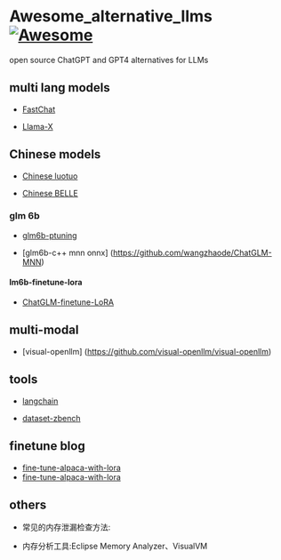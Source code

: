 # Awesome_alternative_llms[![Awesome](https://awesome.re/badge.svg)](https://awesome.re)
open source ChatGPT and GPT4 alternatives for LLMs

 
## multi lang models
- [FastChat](https://github.com/lm-sys/FastChat)

- [Llama-X](https://github.com/AetherCortex/Llama-X)

## Chinese models
* [Chinese luotuo](https://github.com/LC1332/Chinese-alpaca-lora)

* [Chinese BELLE](https://github.com/LianjiaTech/BELLE)
 
### glm 6b
* [glm6b-ptuning](https://github.com/THUDM/ChatGLM-6B/blob/main/ptuning/README.md)

* [glm6b-c++ mnn onnx] (https://github.com/wangzhaode/ChatGLM-MNN)

#### lm6b-finetune-lora
* [ChatGLM-finetune-LoRA](https://github.com/lich99/ChatGLM-finetune-LoRA)

## multi-modal 
* [visual-openllm] (https://github.com/visual-openllm/visual-openllm)


## tools
* [langchain](https://github.com/hwchase17/langchain)

* [dataset-zbench](https://github.com/zhenbench/z-bench)


## finetune blog
* [fine-tune-alpaca-with-lora](https://replicate.com/blog/fine-tune-alpaca-with-lora?continueFlag=4ecae39885197a5c008faabbefb5c824)
* [fine-tune-alpaca-with-lora](https://zhuanlan.zhihu.com/p/616346543?utm_medium=social&utm_oi=762255747382796288&utm_psn=1622284420437450752&utm_source=wechat_session&utm_id=0)


## others
- 常见的内存泄漏检查方法:

- 内存分析工具:Eclipse Memory Analyzer、VisualVM

